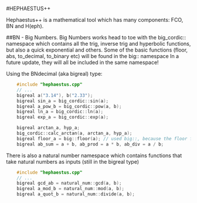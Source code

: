 #HEPHAESTUS++

Hephaestus++ is a mathematical tool which has many components: FCO, BN and H(eph).

##BN - Big Numbers. 
Big Numbers works head to toe with the big_cordic:: namespace which contains all the trig, inverse trig and hyperbolic functions, but also a quick exponential and others. Some of the basic functions (floor, abs, to_decimal, to_binary etc) will be found in the big:: namespace
In a future update, they will all be included in the same namespace!

Using the BNdecimal (aka bigreal) type:
```c++
    #include "hephaestus.cpp"
    // ...
    bigreal a("3.14"), b("2.33");
    bigreal sin_a = big_cordic::sin(a);
    bigreal a_pow_b = big_cordic::pow(a, b);
    bigreal ln_a = big_cordic::ln(a);
    bigreal exp_a = big_cordic::exp(a);

    bigreal arctan_a, hyp_a;
    big_cordic::calc_arctan(a, arctan_a, hyp_a);
    bigreal floor_a = big::floor(a); // used big::, because the floor function does not need high accuracy cordic computation
    bigreal ab_sum = a + b, ab_prod = a * b, ab_div = a / b;
```

There is also a natural number namespace which contains functions that take natural numbers as inputs (still in the bigreal type)

```c++
    #include "hephaestus.cpp"
    // ...
    bigreal gcd_ab = natural_num::gcd(a, b);
    bigreal a_mod_b = natural_num::mod(a, b);
    bigreal a_quot_b = natural_num::divide(a, b);

```
